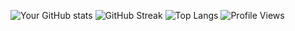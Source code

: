 ![Your GitHub stats](https://github-readme-stats.vercel.app/api?username=wmohseni7&show_icons=true&theme=radical)
![GitHub Streak](https://github-readme-streak-stats.herokuapp.com/?user=wmohseni7&theme=dark)
![Top Langs](https://github-readme-stats.vercel.app/api/top-langs/?username=wmohseni7&layout=compact)
![Profile Views](https://komarev.com/ghpvc/?username=wmohseni7)
